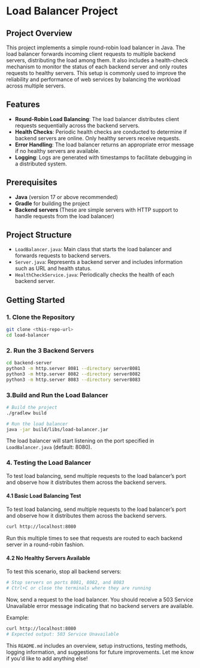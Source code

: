 # Load Balancer Project

## Project Overview

This project implements a simple round-robin load balancer in Java. The load balancer forwards incoming client requests to multiple backend servers, distributing the load among them. It also includes a health-check mechanism to monitor the status of each backend server and only routes requests to healthy servers. This setup is commonly used to improve the reliability and performance of web services by balancing the workload across multiple servers.

## Features

- **Round-Robin Load Balancing**: The load balancer distributes client requests sequentially across the backend servers.
- **Health Checks**: Periodic health checks are conducted to determine if backend servers are online. Only healthy servers receive requests.
- **Error Handling**: The load balancer returns an appropriate error message if no healthy servers are available.
- **Logging**: Logs are generated with timestamps to facilitate debugging in a distributed system.

## Prerequisites

- **Java** (version 17 or above recommended)
- **Gradle** for building the project
- **Backend servers** (These are simple servers with HTTP support to handle requests from the load balancer)

## Project Structure

- `LoadBalancer.java`: Main class that starts the load balancer and forwards requests to backend servers.
- `Server.java`: Represents a backend server and includes information such as URL and health status.
- `HealthCheckService.java`: Periodically checks the health of each backend server.

## Getting Started

### 1. Clone the Repository
```bash
git clone <this-repo-url>
cd load-balancer
```

### 2. Run the 3 Backend Servers
```bash
cd backend-server
python3 -m http.server 8081 --directory server8081
python3 -m http.server 8082 --directory server8082
python3 -m http.server 8083 --directory server8083
```

### 3.Build and Run the Load Balancer
```bash
# Build the project
./gradlew build

# Run the load balancer
java -jar build/libs/load-balancer.jar
```

The load balancer will start listening on the port specified in `LoadBalancer.java` (default: 8080).

### 4. Testing the Load Balancer
To test load balancing, send multiple requests to the load balancer’s port and observe how it distributes them across the backend servers.

#### 4.1 Basic Load Balancing Test
To test load balancing, send multiple requests to the load balancer’s port and observe how it distributes them across the backend servers.
```bash
curl http://localhost:8080
```
Run this multiple times to see that requests are routed to each backend server in a round-robin fashion.

#### 4.2 No Healthy Servers Available
To test this scenario, stop all backend servers:
```bash
# Stop servers on ports 8081, 8082, and 8083
# Ctrl+C or close the terminals where they are running
```
Now, send a request to the load balancer. You should receive a 503 Service Unavailable error message indicating that no backend servers are available.

Example:
```bash
curl http://localhost:8080
# Expected output: 503 Service Unavailable
```

This `README.md` includes an overview, setup instructions, testing methods, logging information, and suggestions for future improvements. Let me know if you'd like to add anything else!
